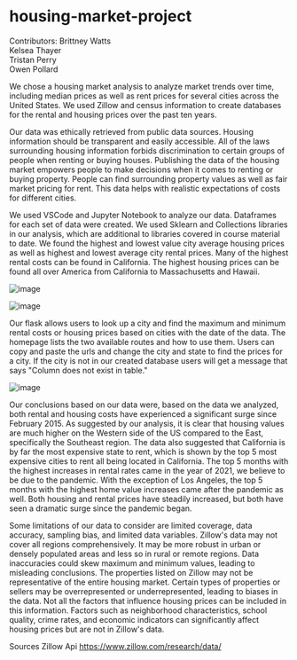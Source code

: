 # housing-market-project

Contributors:
Brittney Watts<br>
Kelsea Thayer<br>
Tristan Perry<br>
Owen Pollard<br>

We chose a housing market analysis to analyze market trends over time, including median prices as well as rent prices for several cities across the United States. We used Zillow and census information to create databases for the rental and housing prices over the past ten years. 

Our data was ethically retrieved from public data sources. Housing information should be transparent and easily accessible. All of the laws surrounding housing information forbids discrimination to certain groups of people when renting or buying houses. Publishing the data of the housing market empowers people to make decisions when it comes to renting or buying property. People can find surrounding property values as well as fair market pricing for rent. This data helps with realistic expectations of costs for different cities. 

We used VSCode and Jupyter Notebook to analyze our data. Dataframes for each set of data were created. We used Sklearn and Collections libraries in our analysis, which are additional to libraries covered in course material to date. We found the highest and lowest value city average housing prices as well as highest and lowest average city rental prices. Many of the highest rental costs can be found in California. The highest housing prices can be found all over America from California to Massachusetts and Hawaii. 

![image](https://github.com/brittnwatts/housing-market-project/assets/152021966/a99a4d9e-cf50-4b93-a303-6782ff0b7bfe)



![image](https://github.com/brittnwatts/housing-market-project/assets/152021966/76818044-a15d-4dae-85cd-a51ed59e86af)



Our flask allows users to look up a city and find the maximum and minimum rental costs or housing prices based on cities with the date of the data. The homepage lists the two available routes and how to use them. Users can copy and paste the urls and change the city and state to find the prices for a city. If the city is not in our created database users will get a message that says "Column does not exist in table." 


![image](https://github.com/brittnwatts/housing-market-project/assets/152021966/ff88c22f-334d-474a-99cc-e9952744475f)


Our conclusions based on our data were, based on the data we analyzed, both rental and housing costs have experienced a significant surge since February 2015. As suggested by our analysis, it is clear that housing values are much higher on the Western side of the US compared to the East, specifically the Southeast region. The data also suggested that California is by far the most expensive state to rent, which is shown by the top 5 most expensive cities to rent all being located in California. The top 5 months with the highest increases in rental rates came in the year of 2021, we believe to be due to the pandemic. With the exception of Los Angeles, the top 5 months with the highest home value increases came after the pandemic as well. Both housing and rental prices have steadily increased, but both have seen a dramatic surge since the pandemic began.

Some limitations of our data to consider are limited coverage, data accuracy, sampling bias, and limited data variables. Zillow's data may not cover all regions comprehensively. It may be more robust in urban or densely populated areas and less so in rural or remote regions. Data inaccuracies could skew maximum and minimum values, leading to misleading conclusions. The properties listed on Zillow may not be representative of the entire housing market. Certain types of properties or sellers may be overrepresented or underrepresented, leading to biases in the data. Not all the factors that influence housing prices can be included in this information. Factors such as neighborhood characteristics, school quality, crime rates, and economic indicators can significantly affect housing prices but are not in Zillow's data.


Sources 
Zillow Api https://www.zillow.com/research/data/



